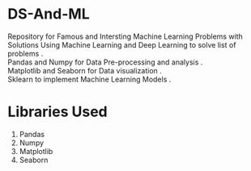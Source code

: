 # DS-And-ML
   
Repository for Famous and Intersting Machine Learning Problems with Solutions
Using Machine Learning and Deep Learning to solve list of problems .<br />
Pandas and Numpy for Data Pre-processing and analysis . <br />
Matplotlib and Seaborn for Data visualization . <br />
Sklearn to implement Machine Learning Models . <br />

# Libraries Used
1) Pandas
2) Numpy
3) Matplotlib
4) Seaborn

